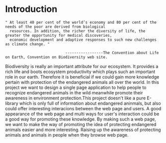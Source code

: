 # Introduction

    " At least 40 per cent of the world’s economy and 80 per cent of the needs of the poor are derived from biological
      resources. In addition, the richer the diversity of life, the greater the opportunity for medical discoveries, 
      economic development and adaptive responses to such new challenges as climate change. "
    
                               -----------------The Convention about Life on Earth, Convention on Biodiversity web site.

Biodiversity is really an important attribute for our ecosystem. It provides a rich life and boots ecosystem productivity which plays such an important role in our earth. Therefore it is beneficial if we could gain more knowledge pertain with protection of the endangered animals all over the world.
In this project we want to design a single page application to help people to recognize endangered animals in the wild meanwhile promote their awareness in environment protection.This project doesn't like a pure E-library which is only full of information about endangered aninmals, but also could offer interesting interacions between the web page and users. A good appearance of the web page and multi ways for user's interaction could be a good way for promoting these knowledge.
By making such a web page, we want to make the way of promoting the idea of protecting endangered animals easier and more interesting. Raising up the awareness of protecting animals and animals in people when they browse web page.
